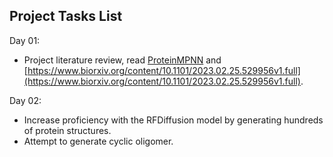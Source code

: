 ## Project Tasks List

Day 01:
- Project literature review, read [ProteinMPNN](https://www.biorxiv.org/content/10.1101/2022.06.03.494563v1) and [https://www.biorxiv.org/content/10.1101/2023.02.25.529956v1.full](https://www.biorxiv.org/content/10.1101/2023.02.25.529956v1.full).

Day 02:
- Increase proficiency with the RFDiffusion model by generating hundreds of protein structures.
- Attempt to generate cyclic oligomer.
